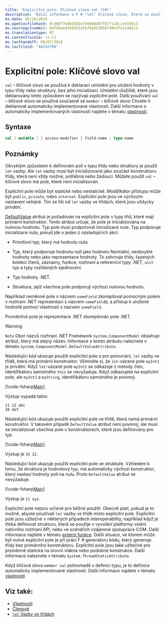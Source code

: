 ```yaml
---
title: 'Explicitní pole: Klíčové slovo val (F#)'
description: 'Další informace o F # "val" klíčové slovo, které se používá k deklaraci umístění pro uložení hodnoty v typu třídy nebo struktury bez inicializace typu.'
ms.date: 05/16/2016
ms.openlocfilehash: 9cd06f7e90192be79490dd0ff67f118cce4339c3
ms.sourcegitcommit: 64f4baed249341e5bf64d1385bf48e3f2e1a0211
ms.translationtype: MT
ms.contentlocale: cs-CZ
ms.lasthandoff: 09/07/2018
ms.locfileid: "44132798"
---
```

# <a name="explicit-fields-the-val-keyword"></a>Explicitní pole: Klíčové slovo val

`val` – Klíčové slovo se používá k deklaraci umístění pro uložení hodnoty v typu třídy nebo struktury, bez jeho inicializaci. Umístění úložiště, které jsou deklarovány tímto způsobem se nazývají *explicitní pole*. Další používání `val` – klíčové slovo se používá současně se `member` – klíčové slovo Chcete-li deklarovat automaticky implementované vlastnosti. Další informace o automaticky implementovaných vlastností najdete v tématu [vlastnosti](properties.md).

## <a name="syntax"></a>Syntaxe

```fsharp
val [ mutable ] [ access-modifier ] field-name : type-name
```

## <a name="remarks"></a>Poznámky

Obvyklým způsobem k definování polí v typu třídy nebo struktury je použít `let` vazby. Ale `let` vazby musí být inicializované jako součást konstruktoru třídy, která není vždy možné, potřebná nebo žádoucí. Můžete použít `val` – klíčové slovo má pole, které není inicializován.

Explicitní pole může být statické nebo nestatické. *Modifikátor přístupu* může být `public`, `private`, nebo `internal`. Explicitní pole jsou ve výchozím nastavení veřejné. Tím se liší od `let` vazby ve třídách, které jsou vždycky privátní.

[DefaultValue](https://msdn.microsoft.com/library/a3a3307b-8c05-441e-b109-245511614d58) atribut je požadován na explicitní pole v typy tříd, které mají primární konstruktor. Tento atribut určuje, že pole je inicializována na nulovou hodnotu. Typ pole musí podporovat inicializace nula. Typ podporuje inicializace nula, pokud jde o jeden z následujících akcí:

- Primitivní typ, který má hodnotu nula.

- Typ, který podporuje hodnotu null jako hodnotu Normální, neobvyklé hodnoty nebo jako reprezentace hodnoty. To zahrnuje třídy, řazených kolekcí členů, záznamy, funkce, rozhraní a referenční typy .NET, `unit` typ a typy rozlišených sjednocení.

- Typ hodnoty .NET.

- Struktura, jejíž všechna pole podporují výchozí nulovou hodnotu.

Například neměnné pole s názvem `someField` zkompiloval pomocným polem v rozhraní .NET reprezentaci s názvem `someField@`, a přístup k uložené hodnotě pomocí vlastnosti s názvem `someField`.

Proměnlivé pole je reprezentace .NET zkompilován pole .NET.

>[!WARNING]
`Note` Obor názvů rozhraní .NET Framework `System.ComponentModel` obsahuje atribut, který má stejný název. Informace o tomto atributu naleznete v tématu `System.ComponentModel.DefaultValueAttribute`.

Následující kód ukazuje použití explicitní pole a pro porovnání, `let` vazby ve třídě, která má primární konstruktor. Všimněte si, že `let`-vázané pole `myInt1` je privátní. Když `let`-vázané pole `myInt1` se odkazuje z metody člen, identifikátoru samotného `this` se nevyžaduje. Když odkazujete na explicitní pole, ale `myInt2` a `myString`, identifikátoru samotného je povinný.

[!code-fsharp[Main](../../../../samples/snippets/fsharp/lang-ref-2/snippet6701.fs)]

Výstup vypadá takto:

```
11 12 abc
30 def
```

Následující kód ukazuje použití explicitní pole ve třídě, která nemá primární konstruktor. V takovém případě `DefaultValue` atribut není povinný, ale musí se inicializovat všechna pole v konstruktorech, které jsou definovány pro typ.

[!code-fsharp[Main](../../../../samples/snippets/fsharp/lang-ref-2/snippet6702.fs)]

Výstup je `35 22`.

Následující kód ukazuje použití explicitní pole ve struktuře. Vzhledem k tomu, že struktura je hodnotový typ, má automaticky výchozí konstruktor, který nastaví hodnoty polí na nulu. Proto `DefaultValue` atribut se nevyžaduje.

[!code-fsharp[Main](../../../../samples/snippets/fsharp/lang-ref-2/snippet6703.fs)]

Výstup je `11 xyz`.

Explicitní pole nejsou určené pro běžné použití. Obecně platí, pokud je to možné, abyste používali `let` vazby ve třídě místo explicitní pole. Explicitní pole jsou užitečné v některých případech interoperability, například když je třeba definovat strukturu, která se použije v vyvolání platformy volání nativního rozhraní API, nebo ve scénářích vzájemné spolupráce COM. Další informace najdete v tématu [externí funkce](../functions/external-functions.md). Další situace, ve kterém může být nutné explicitní pole je při práci F # generátoru kódu, který generuje třídy bez primárního konstruktoru. Explicitní pole jsou také užitečné pro proměnné statická na úrovni vlákna nebo podobné konstrukce. Další informace naleznete v tématu `System.ThreadStaticAttribute`.

Když klíčová slova `member val` pohromadě v definici typu, je to definice automaticky implementované vlastnosti. Další informace najdete v tématu [vlastnosti](properties.md).

## <a name="see-also"></a>Viz také:

- [Vlastnosti](properties.md)
- [Členové](index.md)
- [`let` Vazby ve třídách](let-bindings-in-classes.md)
